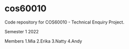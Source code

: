 # cos60010
Code repository for COS60010 - Technical Enquiry Project.

Semester 1 2022

Members
1.Mia
2.Erika
3.Natty
4.Andy